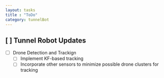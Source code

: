```yaml
---
layout: tasks
title : "ToDo"
category: tunnelBot
---
```


## [ ] Tunnel Robot Updates

- [ ] Drone Detection and Trackign
  - [ ] Implement KF-based tracking
  - [ ] Incorporate other sensors to minimize possible drone clusters for tracking
